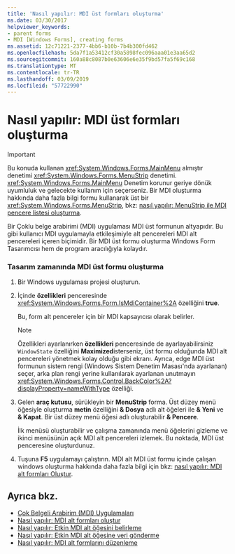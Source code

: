 ```yaml
---
title: 'Nasıl yapılır: MDI üst formları oluşturma'
ms.date: 03/30/2017
helpviewer_keywords:
- parent forms
- MDI [Windows Forms], creating forms
ms.assetid: 12c71221-2377-4bb6-b10b-7b4b300fd462
ms.openlocfilehash: 5da7f1a53412cf30a5898fec096aaa01e3aa65d2
ms.sourcegitcommit: 160a88c8087b0e63606e6e35f9bd57fa5f69c168
ms.translationtype: MT
ms.contentlocale: tr-TR
ms.lasthandoff: 03/09/2019
ms.locfileid: "57722990"
---
```

# <a name="how-to-create-mdi-parent-forms"></a>Nasıl yapılır: MDI üst formları oluşturma
> [!IMPORTANT]
>  Bu konuda kullanan <xref:System.Windows.Forms.MainMenu> almıştır denetimi <xref:System.Windows.Forms.MenuStrip> denetimi. <xref:System.Windows.Forms.MainMenu> Denetim korunur geriye dönük uyumluluk ve gelecekte kullanım için seçerseniz.  Bir MDI oluşturma hakkında daha fazla bilgi formu kullanarak üst bir <xref:System.Windows.Forms.MenuStrip>, bkz: [nasıl yapılır: MenuStrip ile MDI pencere listesi oluşturma](../controls/how-to-create-an-mdi-window-list-with-menustrip-windows-forms.md).  
  
 Bir Çoklu belge arabirimi (MDI) uygulaması MDI üst formunun altyapıdır. Bu gibi kullanıcı MDI uygulamayla etkileşimiyle alt pencereleri MDI alt pencereleri içeren biçimidir. Bir MDI üst formu oluşturma Windows Form Tasarımcısı hem de program aracılığıyla kolaydır.  
  
### <a name="to-create-an-mdi-parent-form-at-design-time"></a>Tasarım zamanında MDI üst formu oluşturma  
  
1.  Bir Windows uygulaması projesi oluşturun.  
  
2.  İçinde **özellikleri** penceresinde <xref:System.Windows.Forms.Form.IsMdiContainer%2A> özelliğini **true**.  
  
     Bu, form alt pencereler için bir MDI kapsayıcısı olarak belirler.  
  
    > [!NOTE]
    >  Özellikleri ayarlanırken **özellikleri** penceresinde de ayarlayabilirsiniz `WindowState` özelliğini **Maximized**isterseniz, üst formu olduğunda MDI alt pencereleri yönetmek kolay olduğu gibi ekranı. Ayrıca, edge MDI üst formunun sistem rengi (Windows Sistem Denetim Masası'nda ayarlanan) seçer, arka plan rengi yerine kullanılarak ayarlanan unutmayın <xref:System.Windows.Forms.Control.BackColor%2A?displayProperty=nameWithType> özelliği.  
  
3.  Gelen **araç kutusu**, sürükleyin bir **MenuStrip** forma. Üst düzey menü öğesiyle oluşturma **metin** özelliğini **& Dosya** adlı alt öğeleri ile **& Yeni** ve **& Kapat**. Bir üst düzey menü öğesi adlı oluşturabilir **& Pencere**.  
  
     İlk menüsü oluşturabilir ve çalışma zamanında menü öğelerini gizleme ve ikinci menüsünün açık MDI alt pencereleri izlemek. Bu noktada, MDI üst penceresine oluşturdunuz.  
  
4.  Tuşuna **F5** uygulamayı çalıştırın. MDI alt MDI üst formu içinde çalışan windows oluşturma hakkında daha fazla bilgi için bkz: [nasıl yapılır: MDI alt formları Oluştur](how-to-create-mdi-child-forms.md).  
  
## <a name="see-also"></a>Ayrıca bkz.
- [Çok Belgeli Arabirim (MDI) Uygulamaları](multiple-document-interface-mdi-applications.md)
- [Nasıl yapılır: MDI alt formları oluştur](how-to-create-mdi-child-forms.md)
- [Nasıl yapılır: Etkin MDI alt öğesini belirleme](how-to-determine-the-active-mdi-child.md)
- [Nasıl yapılır: Etkin MDI alt öğesine veri gönderme](how-to-send-data-to-the-active-mdi-child.md)
- [Nasıl yapılır: MDI alt formlarını düzenleme](how-to-arrange-mdi-child-forms.md)
